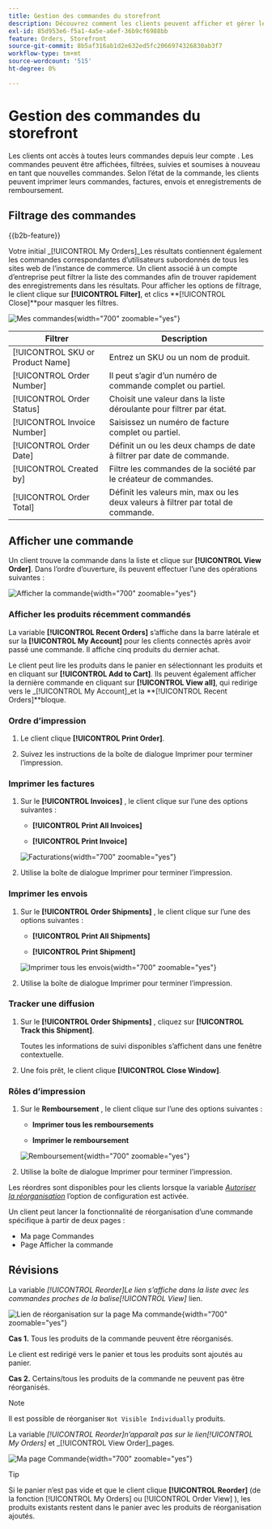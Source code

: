 ```yaml
---
title: Gestion des commandes du storefront
description: Découvrez comment les clients peuvent afficher et gérer leur historique de commandes sur le storefront Commerce.
exl-id: 85d953e6-f5a1-4a5e-a6ef-36b9cf6988bb
feature: Orders, Storefront
source-git-commit: 8b5af316ab1d2e632ed5fc2066974326830ab3f7
workflow-type: tm+mt
source-wordcount: '515'
ht-degree: 0%

---
```


# Gestion des commandes du storefront

Les clients ont accès à toutes leurs commandes depuis leur compte . Les commandes peuvent être affichées, filtrées, suivies et soumises à nouveau en tant que nouvelles commandes. Selon l’état de la commande, les clients peuvent imprimer leurs commandes, factures, envois et enregistrements de remboursement.

## Filtrage des commandes

{{b2b-feature}}

Votre initial _[!UICONTROL My Orders]_Les résultats contiennent également les commandes correspondantes d’utilisateurs subordonnés de tous les sites web de l’instance de commerce. Un client associé à un compte d’entreprise peut filtrer la liste des commandes afin de trouver rapidement des enregistrements dans les résultats. Pour afficher les options de filtrage, le client clique sur **[!UICONTROL Filter]**, et clics **[!UICONTROL Close]**pour masquer les filtres.

![Mes commandes](./assets/account-dashboard-my-orders-b2b.png){width="700" zoomable="yes"}

| Filtrer | Description |
| ------ | ----------- |
| [!UICONTROL SKU or Product Name] | Entrez un SKU ou un nom de produit. |
| [!UICONTROL Order Number] | Il peut s’agir d’un numéro de commande complet ou partiel. |
| [!UICONTROL Order Status] | Choisit une valeur dans la liste déroulante pour filtrer par état. |
| [!UICONTROL Invoice Number] | Saisissez un numéro de facture complet ou partiel. |
| [!UICONTROL Order Date] | Définit un ou les deux champs de date à filtrer par date de commande. |
| [!UICONTROL Created by] | Filtre les commandes de la société par le créateur de commandes. |
| [!UICONTROL Order Total] | Définit les valeurs min, max ou les deux valeurs à filtrer par total de commande. |

## Afficher une commande

Un client trouve la commande dans la liste et clique sur **[!UICONTROL View Order]**. Dans l’ordre d’ouverture, ils peuvent effectuer l’une des opérations suivantes :

![Afficher la commande](./assets/customer-account-order-items-ordered.png){width="700" zoomable="yes"}

### Afficher les produits récemment commandés

La variable **[!UICONTROL Recent Orders]** s’affiche dans la barre latérale et sur la **[!UICONTROL My Account]** pour les clients connectés après avoir passé une commande. Il affiche cinq produits du dernier achat.

Le client peut lire les produits dans le panier en sélectionnant les produits et en cliquant sur **[!UICONTROL Add to Cart]**. Ils peuvent également afficher la dernière commande en cliquant sur **[!UICONTROL View all]**, qui redirige vers le _[!UICONTROL My Account]_et la **[!UICONTROL Recent Orders]**bloque.

### Ordre d’impression

1. Le client clique **[!UICONTROL Print Order]**.

1. Suivez les instructions de la boîte de dialogue Imprimer pour terminer l’impression.

### Imprimer les factures

1. Sur le **[!UICONTROL Invoices]** , le client clique sur l’une des options suivantes :

   - **[!UICONTROL Print All Invoices]**

   - **[!UICONTROL Print Invoice]**

   ![Facturations](./assets/customer-account-order-invoices.png){width="700" zoomable="yes"}

1. Utilise la boîte de dialogue Imprimer pour terminer l’impression.

### Imprimer les envois

1. Sur le **[!UICONTROL Order Shipments]** , le client clique sur l’une des options suivantes :

   - **[!UICONTROL Print All Shipments]**

   - **[!UICONTROL Print Shipment]**

   ![Imprimer tous les envois](./assets/customer-account-order-shipments.png){width="700" zoomable="yes"}

1. Utilise la boîte de dialogue Imprimer pour terminer l’impression.

### Tracker une diffusion

1. Sur le **[!UICONTROL Order Shipments]** , cliquez sur **[!UICONTROL Track this Shipment]**.

   Toutes les informations de suivi disponibles s’affichent dans une fenêtre contextuelle.

1. Une fois prêt, le client clique **[!UICONTROL Close Window]**.

### Rôles d’impression

1. Sur le **Remboursement** , le client clique sur l’une des options suivantes :

   - **Imprimer tous les remboursements**

   - **Imprimer le remboursement**

   ![Remboursement](./assets/customer-account-order-refunds.png){width="700" zoomable="yes"}

1. Utilise la boîte de dialogue Imprimer pour terminer l’impression.

Les réordres sont disponibles pour les clients lorsque la variable [_Autoriser la réorganisation_](reorders-allow.md) l’option de configuration est activée.

Un client peut lancer la fonctionnalité de réorganisation d’une commande spécifique à partir de deux pages :

- Ma page Commandes
- Page Afficher la commande

## Révisions

La variable _[!UICONTROL Reorder]_Le lien s’affiche dans la liste avec les commandes proches de la balise_[!UICONTROL View]_ lien.

![Lien de réorganisation sur la page Ma commande](./assets/account-dashboard-reorder.png){width="700" zoomable="yes"}

**Cas 1.** Tous les produits de la commande peuvent être réorganisés.

Le client est redirigé vers le panier et tous les produits sont ajoutés au panier.

**Cas 2.** Certains/tous les produits de la commande ne peuvent pas être réorganisés.

>[!NOTE]
>
>Il est possible de réorganiser `Not Visible Individually` produits.

La variable _[!UICONTROL Reorder]_n’apparaît pas sur le lien_[!UICONTROL My Orders]_ et _[!UICONTROL View Order]_pages.

![Ma page Commande](./assets/account-dashboard-reorder-grid.png){width="700" zoomable="yes"}

>[!TIP]
>
>Si le panier n’est pas vide et que le client clique **[!UICONTROL Reorder]** (de la fonction [!UICONTROL My Orders] ou [!UICONTROL Order View] ), les produits existants restent dans le panier avec les produits de réorganisation ajoutés.
